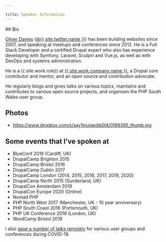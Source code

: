 ```yaml
---

title: Speaker Information
---
```


<div class="markdown" markdown="1">
## Bio

<a href="https://www.oliverdavies.uk">Oliver Davies</a> (<a href="{{ site.twitter.url }}">@{{ site.twitter.name }}</a>) has been building websites since 2007, and speaking at meetups and conferences since 2012. He is a Full Stack Developer and a certified Drupal expert who also has experience developing with Symfony, Laravel, Sculpin and Vue.js, as well as with DevOps and systems administration.

He is a {{ site.work.role}} at <a href="{{ site.work.company.url }}? utm_source=oliverdavies.uk&amp;utm_medium=speaker-information"> {{ site.work.company.name }}</a>, a Drupal core contributor and mentor, and an open source and contribution advocate.

He regularly blogs and gives talks on various topics, maintains and contributes to various open source projects, and organises the PHP South Wales user group.

## Photos

- <https://www.dropbox.com/s/say1muiqedik0l4/0188395_thumb.jpg>

## Some events that I’ve spoken at

- BlueConf 2019 (Cardiff, UK)
- DrupalCamp Brighton 2015
- DrupalCamp Bristol 2016
- DrupalCamp Dublin 2017
- DrupalCamp London (2014, 2015, 2016, 2017, 2019, 2020)
- DrupalCamp North 2015 (Sunderland, UK)
- DrupalCon Amsterdam 2019
- DrupalCon Europe 2020 (Online)
- Nomad PHP
- PHP North West 2017 (Manchester, UK - 10 year anniversary)
- PHP South Coast 2016 (Portsmouth, UK)
- PHP UK Conference 2018 (London, UK)
- WordCamp Bristol 2019

I also [gave a number of talks remotely](/blog/speaking-remotely-during-lockdown) for various user groups and conferences during COVID-19.
</div>
